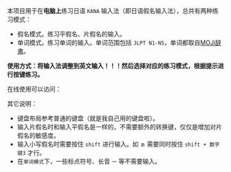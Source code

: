 本项目用于在**电脑上**练习日语 `KANA` 输入法（即日语假名输入法），总共有两种练习模式：

-   假名模式。练习平假名、片假名的输入。
-   单词模式。练习单词的输入。单词范围包括 `JLPT N1-N5`，单词都取自[MOJi辞書](https://www.mojidict.com/)。



**使用方式：将输入法调整到英文输入！！！然后选择对应的练习模式，根据提示进行按键练习。**



在线使用可以访问：



其它说明：

-   键盘布局参考普通的键盘（就是我自己用的键盘啦）。
-   输入片假名时和输入平假名是一样的，不需要额外的转换键，仅仅是增加对片假名的敏感度。
-   输入小写假名时需要按住 `shift` 进行输入。如 `ぁ` 需要同时按住 `shift + 数字键3` 才行。
-   在`单词模式`下，一些标点符号、长音 `ー` 等不需要输入。

